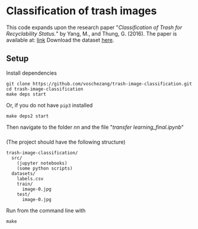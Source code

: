 # Classification of trash images

This code expands upon the research paper "_Classification of Trash for Recyclability Status._" by Yang, M., and Thung, G. (2016). The paper is available at: [link](https://cs229.stanford.edu/proj2016/report/ThungYang-ClassificationOfTrashForRecyclabilityStatus-report.pdf)
Download the dataset [here](https://drive.google.com/drive/folders/0B3P9oO5A3RvSUW9qTG11Ul83TEE).

## Setup

Install dependencies 
```
git clone https://github.com/voschezang/trash-image-classification.git
cd trash-image-classification
make deps start
```

Or, if you do not have `pip3` installed
```
make deps2 start
```

Then navigate to the folder _nn_ and the file "_transfer learning_final.ipynb_"


###

(The project should have the following structure)

```
trash-image-classification/
  src/
    (jupyter notebooks)
    (some python scripts)
  datasets/
    labels.csv
    train/
      image-0.jpg
    test/
      image-0.jpg
```


Run from the command line with
```
make
```
